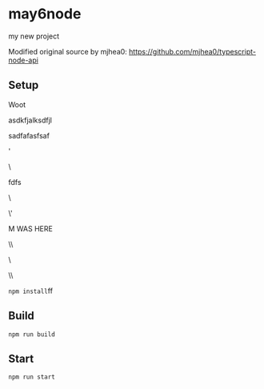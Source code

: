 # may6node

my new project

Modified original source by mjhea0: https://github.com/mjhea0/typescript-node-api

## Setup



Woot

































asdkfjalksdfjl







sadfafasfsaf
















'




\\





fdfs
























































\













































\\\'









M WAS HERE

















































\\\

































\\








\\\






























`npm install`ff












## Build







`npm run build`





## Start

`npm run start`


